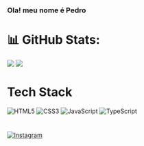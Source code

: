 ### Ola! meu nome é Pedro

# 📊 GitHub Stats:
![](https://github-readme-stats.vercel.app/api?username=antonysantos71&theme=blue-green&hide_border=false&include_all_commits=false&count_private=false)
![](https://github-readme-streak-stats.herokuapp.com/?user=antonysantos71&theme=blue-green&hide_border=false)<br/>
# Tech Stack
![HTML5](https://img.shields.io/badge/html5-%23E34F26.svg?style=for-the-badge&logo=html5&logoColor=white) ![CSS3](https://img.shields.io/badge/css3-%231572B6.svg?style=for-the-badge&logo=css3&logoColor=white) ![JavaScript](https://img.shields.io/badge/javascript-%23323330.svg?style=for-the-badge&logo=javascript&logoColor=%23F7DF1E) ![TypeScript](https://img.shields.io/badge/typescript-%23007ACC.svg?style=for-the-badge&logo=typescript&logoColor=white) 
#
[![Instagram](https://img.shields.io/badge/Instagram-%23E4405F.svg?logo=Instagram&logoColor=white)](https://instagram.com/tony_dev_23) 


<!-- Proudly created with GPRM ( https://gprm.itsvg.in ) -->
